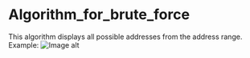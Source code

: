 # Algorithm_for_brute_force
This algorithm displays all possible addresses from the address range.
Example:
![Image alt](https://github.com/{LizardRoot}/{Algorithm_for_brute_force}/raw/{master}/Ex.png)
